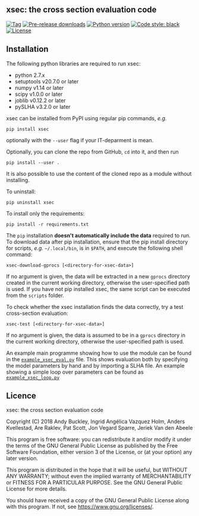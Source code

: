 ## xsec: the cross section evaluation code

[![Tag](https://img.shields.io/github/release-pre/jeriek/xstest.svg)]()
[![Pre-release downloads](https://img.shields.io/github/downloads-pre/jeriek/xstest/latest/total.svg)](./LICENSE)
[![Python version](https://img.shields.io/badge/python-2.7-blue.svg)](https://www.python.org/downloads/release/python-2715/)
[![Code style: black](https://img.shields.io/badge/code%20style-black-000000.svg)](https://github.com/ambv/black)
[![License](https://img.shields.io/github/license/jeriek/xstest.svg)](./LICENSE)


## Installation

The following python libraries are required to run xsec:
- python 2.7.x
- setuptools v20.7.0 or later
- numpy v1.14 or later
- scipy v1.0.0 or later
- joblib v0.12.2 or later
- pySLHA v3.2.0 or later

xsec can be installed from PyPI using regular pip commands, *e.g.*
```
pip install xsec
```
optionally with the `--user` flag if your IT-deparment is mean.

Optionally, you can clone the repo from GitHub, `cd` into it, and then run
```
pip install --user .
```
It is also possible to use the content of the cloned repo as a module without installing.

To uninstall: 
```
pip uninstall xsec
```
To install only the requirements:
```
pip install -r requirements.txt
```

The `pip` installation **doesn't automatically include the data** required to run. To download data after pip installation, ensure that the pip install directory for scripts, *e.g.* `~/.local/bin`, is in `$PATH`, and execute the following shell command:
```
xsec-download-gprocs [<directory-for-xsec-data>]
```
If no argument is given, the data will be extracted in a new `gprocs` directory created in the current working directory, otherwise the user-specified path is used. If you have not pip installed xsec, the same script can be executed from the `scripts` folder.

To check whether the xsec installation finds the data correctly, try a test cross-section evaluation:
```
xsec-test [<directory-for-xsec-data>]
```
If no argument is given, the data is assumed to be in a `gprocs` directory in the current working directory, otherwise the user-specified path is used.

An example main programme showing how to use the module can be found in the [`example_xsec_eval.py`](examples/example_xsec_eval.py) file. This shows evaluation both by specifying the model parameters by hand and by importing a SLHA file. An example showing a simple loop over parameters can be found as [`example_xsec_loop.py`](examples/example_xsec_loop.py)

## Licence

xsec: the cross section evaluation code

Copyright (C) 2018  Andy Buckley, Ingrid Angélica Vazquez Holm, Anders Kvellestad, Are Raklev, Pat Scott, Jon Vegard Sparre, Jeriek Van den Abeele
  
This program is free software: you can redistribute it and/or modify it under the terms of the GNU General Public License as published by the Free Software Foundation, either version 3 of the License, or (at your option) any later version.

This program is distributed in the hope that it will be useful, but WITHOUT ANY WARRANTY; without even the implied warranty of
MERCHANTABILITY or FITNESS FOR A PARTICULAR PURPOSE.  See the GNU General Public License for more details.

You should have received a copy of the GNU General Public License along with this program. If not, see <https://www.gnu.org/licenses/>.
